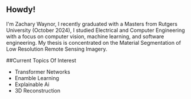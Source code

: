## Howdy!

<!--
**ZacharyWaynor/ZacharyWaynor** is a ✨ _special_ ✨ repository because its `README.md` (this file) appears on your GitHub profile.

Here are some ideas to get you started:

- 🔭 I’m currently working on ...
- 🌱 I’m currently learning ...
- 👯 I’m looking to collaborate on ...
- 🤔 I’m looking for help with ...
- 💬 Ask me about ...
- 📫 How to reach me: ...
- 😄 Pronouns: ...
- ⚡ Fun fact: ...
-->



I'm Zachary Waynor, I recently graduated with a Masters from Rutgers University (October 2024), I studied Electrical and Computer Engineering with a focus on computer vision, machine learning, and software engineering. My thesis is concentrated on the Material Segmentation of Low Resolution Remote Sensing Imagery.

##Current Topics Of Interest
- Transformer Networks
- Enamble Learning
- Explainable Ai
- 3D Reconstruction



